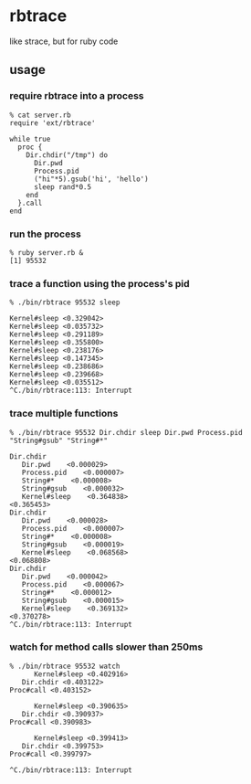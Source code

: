 # rbtrace

like strace, but for ruby code

## usage

### require rbtrace into a process

    % cat server.rb
    require 'ext/rbtrace'

    while true
      proc {
        Dir.chdir("/tmp") do
          Dir.pwd
          Process.pid
          ("hi"*5).gsub('hi', 'hello')
          sleep rand*0.5
        end
      }.call
    end

### run the process

    % ruby server.rb &
    [1] 95532

### trace a function using the process's pid

    % ./bin/rbtrace 95532 sleep

    Kernel#sleep <0.329042>
    Kernel#sleep <0.035732>
    Kernel#sleep <0.291189>
    Kernel#sleep <0.355800>
    Kernel#sleep <0.238176>
    Kernel#sleep <0.147345>
    Kernel#sleep <0.238686>
    Kernel#sleep <0.239668>
    Kernel#sleep <0.035512>
    ^C./bin/rbtrace:113: Interrupt

### trace multiple functions

    % ./bin/rbtrace 95532 Dir.chdir sleep Dir.pwd Process.pid "String#gsub" "String#*"

    Dir.chdir
       Dir.pwd    <0.000029>
       Process.pid    <0.000007>
       String#*    <0.000008>
       String#gsub    <0.000032>
       Kernel#sleep    <0.364838>
    <0.365453>
    Dir.chdir
       Dir.pwd    <0.000028>
       Process.pid    <0.000007>
       String#*    <0.000008>
       String#gsub    <0.000019>
       Kernel#sleep    <0.068568>
    <0.068808>
    Dir.chdir
       Dir.pwd    <0.000042>
       Process.pid    <0.000067>
       String#*    <0.000012>
       String#gsub    <0.000015>
       Kernel#sleep    <0.369132>
    <0.370278>
    ^C./bin/rbtrace:113: Interrupt

### watch for method calls slower than 250ms

    % ./bin/rbtrace 95532 watch
          Kernel#sleep <0.402916>
       Dir.chdir <0.403122>
    Proc#call <0.403152>

          Kernel#sleep <0.390635>
       Dir.chdir <0.390937>
    Proc#call <0.390983>

          Kernel#sleep <0.399413>
       Dir.chdir <0.399753>
    Proc#call <0.399797>

    ^C./bin/rbtrace:113: Interrupt

